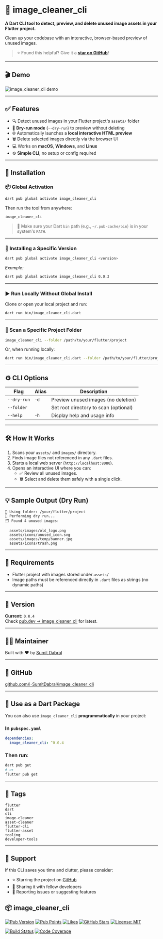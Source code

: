 
# 🧼 image_cleaner_cli

**A Dart CLI tool to detect, preview, and delete unused image assets in your Flutter project.**

Clean up your codebase with an interactive, browser-based preview of unused images.

> ⭐ Found this helpful? Give it a **[star on GitHub](https://github.com/I-SumitDabral/image_cleaner_cli)**!

---

## 🎬 Demo

![image_cleaner_cli demo](https://raw.githubusercontent.com/I-SumitDabral/image_cleaner_cli/main/doc-assets/image_cleaner_cli_demo.gif)

---

## ✅ Features

- 🔍 Detect unused images in your Flutter project's `assets/` folder  
- 🧪 **Dry-run mode** (`--dry-run`) to preview without deleting  
- 🌐 Automatically launches a **local interactive HTML preview**  
- 🗑️ Delete selected images directly via the browser UI  
- 💻 Works on **macOS**, **Windows**, and **Linux**  
- ⚙️ **Simple CLI**, no setup or config required

---

## 🚀 Installation

### 📦 Global Activation

```bash
dart pub global activate image_cleaner_cli
```

Then run the tool from anywhere:

```bash
image_cleaner_cli
```

> 🔁 Make sure your Dart `bin` path (e.g., `~/.pub-cache/bin`) is in your system's `PATH`.

---

### 📌 Installing a Specific Version

```bash
dart pub global activate image_cleaner_cli <version>
```

_Example:_

```bash
dart pub global activate image_cleaner_cli 0.0.3
```

---

### ▶️ Run Locally Without Global Install

Clone or open your local project and run:

```bash
dart run bin/image_cleaner_cli.dart
```

---

### 📂 Scan a Specific Project Folder

```bash
image_cleaner_cli --folder /path/to/your/flutter/project
```

Or, when running locally:

```bash
dart run bin/image_cleaner_cli.dart --folder /path/to/your/flutter/project
```

---

## ⚙️ CLI Options

| Flag          | Alias | Description                                |
|---------------|-------|--------------------------------------------|
| `--dry-run`   | `-d`  | Preview unused images (no deletion)        |
| `--folder`    |       | Set root directory to scan (optional)      |
| `--help`      | `-h`  | Display help and usage info                |

---

## 🛠 How It Works

1. Scans your `assets/` and `images/` directory.
2. Finds image files not referenced in any `.dart` files.
3. Starts a local web server (`http://localhost:8080`).
4. Opens an interactive UI where you can:
   - ✅ Review all unused images.
   - 🗑️ Select and delete them safely with a single click.

---

## 💡 Sample Output (Dry Run)

```
📂 Using folder: /your/flutter/project
🧪 Performing dry run...
🗂️ Found 4 unused images:

  assets/images/old_logo.png
  assets/icons/unused_icon.svg
  assets/images/temp/banner.jpg
  assets/icons/trash.png
```

---

## 📁 Requirements

- Flutter project with images stored under `assets/`
- Image paths must be referenced directly in `.dart` files as strings (no dynamic paths)

---

## 📌 Version

**Current:** `0.0.4`  
Check [pub.dev → image_cleaner_cli](https://pub.dev/packages/image_cleaner_cli) for latest.

---

## 👨‍💻 Maintainer

Built with ❤️ by [Sumit Dabral](https://github.com/I-SumitDabral)

---

## 🔗 GitHub

[github.com/I-SumitDabral/image_cleaner_cli](https://github.com/I-SumitDabral/image_cleaner_cli)

---

## 🧰 Use as a Dart Package

You can also use `image_cleaner_cli` **programmatically** in your project:

### In `pubspec.yaml`

```yaml
dependencies:
  image_cleaner_cli: ^0.0.4
```

### Then run:

```bash
dart pub get
# or
flutter pub get
```

---

## 🔖 Tags

```
flutter
dart
cli
image-cleaner
asset-cleaner
flutter-cli
flutter-asset
tooling
developer-tools
```

---

## 🙌 Support

If this CLI saves you time and clutter, please consider:

- ⭐ Starring the project on [GitHub](https://github.com/I-SumitDabral/image_cleaner_cli)
- 📢 Sharing it with fellow developers
- 🐛 Reporting issues or suggesting features

## 📦 image_cleaner_cli

[![Pub Version](https://img.shields.io/pub/v/image_cleaner_cli.svg)](https://pub.dev/packages/image_cleaner_cli)
[![Pub Points](https://img.shields.io/pub/points/image_cleaner_cli.svg)](https://pub.dev/packages/image_cleaner_cli/score)
[![Likes](https://img.shields.io/pub/likes/image_cleaner_cli.svg)](https://pub.dev/packages/image_cleaner_cli)
[![GitHub Stars](https://img.shields.io/github/stars/I-SumitDabral/image_cleaner_cli.svg?style=social&label=Star)](https://github.com/I-SumitDabral/image_cleaner_cli)
[![License: MIT](https://img.shields.io/badge/license-MIT-blue.svg)](https://github.com/I-SumitDabral/image_cleaner_cli/blob/main/LICENSE)

<!-- Optional Badges -->
[![Build Status](https://github.com/I-SumitDabral/image_cleaner_cli/actions/workflows/build.yml/badge.svg)](https://github.com/I-SumitDabral/image_cleaner_cli/actions)
[![Code Coverage](https://codecov.io/gh/I-SumitDabral/image_cleaner_cli/branch/main/graph/badge.svg)](https://codecov.io/gh/I-SumitDabral/image_cleaner_cli)

